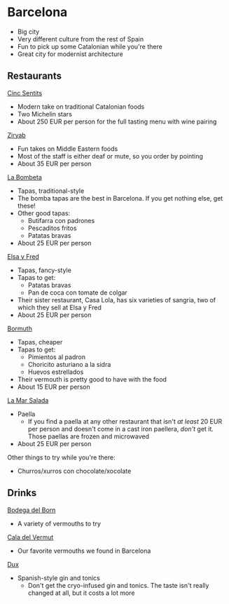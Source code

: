 # Barcelona

- Big city
- Very different culture from the rest of Spain
- Fun to pick up some Catalonian while you're there
- Great city for modernist architecture

## Restaurants

[Cinc Sentits](https://cincsentits.com/en/)
- Modern take on traditional Catalonian foods
- Two Michelin stars
- About 250 EUR per person for the full tasting menu with wine pairing

[Ziryab](https://ziryab.es/tapas/)
- Fun takes on Middle Eastern foods
- Most of the staff is either deaf or mute, so you order by pointing
- About 35 EUR per person

[La Bombeta](https://goo.gl/maps/Ab8of5Uzg2hDpvzD6)
- Tapas, traditional-style
- The bomba tapas are the best in Barcelona. If you get nothing else, get these!
- Other good tapas:
    - Butifarra con padrones
    - Pescaditos fritos
    - Patatas bravas
- About 25 EUR per person

[Elsa y Fred](http://elsayfred.es/en/)
- Tapas, fancy-style
- Tapas to get:
    - Patatas bravas
    - Pan de coca con tomate de colgar
- Their sister restaurant, Casa Lola, has six varieties of sangria, two of which
they sell at Elsa y Fred
- About 25 EUR per person

[Bormuth](https://en.bormuthbarcelona.com/)
- Tapas, cheaper
- Tapas to get:
    - Pimientos al padron
    - Choricito asturiano a la sidra
    - Huevos estrellados
- Their vermouth is pretty good to have with the food
- About 15 EUR per person

[La Mar Salada](https://www.lamarsalada.cat/ca/)
- Paella
    - If you find a paella at any other restaurant that isn't _at least_ 20 EUR
    per person and doesn't come in a cast iron paellera, *don't* get it. Those
    paellas are frozen and microwaved
- About 25 EUR per person

Other things to try while you're there:
- Churros/xurros con chocolate/xocolate

## Drinks

[Bodega del Born](https://goo.gl/maps/rBhhUxQeNPtZcvKS9)
- A variety of vermouths to try

[Cala del Vermut](https://goo.gl/maps/xRCcYpLacgeWxS9A6)
- Our favorite vermouths we found in Barcelona

[Dux](https://duxborne.com/)
- Spanish-style gin and tonics
    - Don't get the cryo-infused gin and tonics. The taste isn't really changed
    at all, but it costs a lot more
